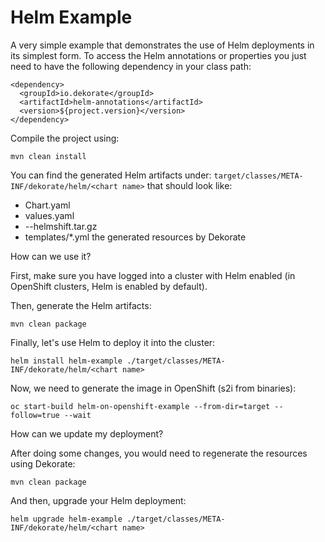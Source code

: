 # Helm Example 

A very simple example that demonstrates the use of Helm deployments in its simplest form.
To access the Helm annotations or properties you just need to have the following dependency in your
class path:

    <dependency>
      <groupId>io.dekorate</groupId>
      <artifactId>helm-annotations</artifactId>
      <version>${project.version}</version>
    </dependency>

Compile the project using:

    mvn clean install
    
You can find the generated Helm artifacts under: `target/classes/META-INF/dekorate/helm/<chart name>` that should look like:
- Chart.yaml
- values.yaml
- <chart name>-<chart version>-helmshift.tar.gz
- templates/*.yml the generated resources by Dekorate

How can we use it?

First, make sure you have logged into a cluster with Helm enabled (in OpenShift clusters, Helm is enabled by default).

Then, generate the Helm artifacts:

```shell
mvn clean package
```

Finally, let's use Helm to deploy it into the cluster:

```shell
helm install helm-example ./target/classes/META-INF/dekorate/helm/<chart name>
```

Now, we need to generate the image in OpenShift (s2i from binaries):

```shell
oc start-build helm-on-openshift-example --from-dir=target --follow=true --wait
```

How can we update my deployment?

After doing some changes, you would need to regenerate the resources using Dekorate:

```shell
mvn clean package
```

And then, upgrade your Helm deployment:

```shell
helm upgrade helm-example ./target/classes/META-INF/dekorate/helm/<chart name>
```
